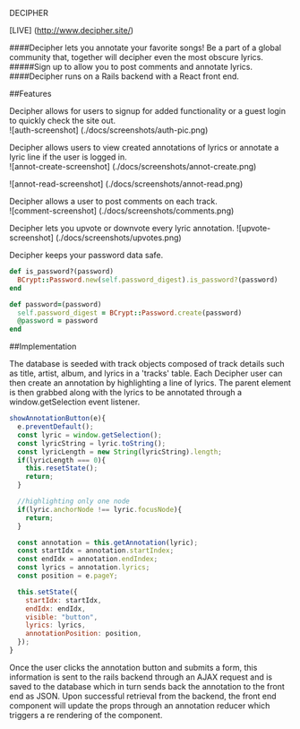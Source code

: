 DECIPHER

[LIVE] (http://www.decipher.site/)

####Decipher lets you annotate your favorite songs! Be a part of a global community that, together will decipher even the most obscure lyrics.
#####Sign up to allow you to post comments and annotate lyrics.
####Decipher runs on a Rails backend with a React front end.

##Features

Decipher allows for users to signup for added functionality or a guest login to quickly check the site out.<br>
![auth-screenshot] (./docs/screenshots/auth-pic.png)

Decipher allows users to view created annotations of lyrics or annotate a lyric line if the user is logged in.<br>
![annot-create-screenshot] (./docs/screenshots/annot-create.png)

![annot-read-screenshot] (./docs/screenshots/annot-read.png)

Decipher allows a user to post comments on each track.<br>
![comment-screenshot] (./docs/screenshots/comments.png)

Decipher lets you upvote or downvote every lyric annotation.
![upvote-screenshot] (./docs/screenshots/upvotes.png)

Decipher keeps your password data safe.
```ruby
def is_password?(password)
  BCrypt::Password.new(self.password_digest).is_password?(password)
end

def password=(password)
  self.password_digest = BCrypt::Password.create(password)
  @password = password
end
```

##Implementation

The database is seeded with track objects composed of track details such as title, artist, album, and lyrics in a 'tracks' table.
Each Decipher user can then create an annotation by highlighting a line of lyrics. The parent element is then grabbed along with the lyrics to be annotated through a window.getSelection event listener.
```javascript
showAnnotationButton(e){
  e.preventDefault();
  const lyric = window.getSelection();
  const lyricString = lyric.toString();
  const lyricLength = new String(lyricString).length;
  if(lyricLength === 0){
    this.resetState();
    return;
  }

  //highlighting only one node
  if(lyric.anchorNode !== lyric.focusNode){
    return;
  }

  const annotation = this.getAnnotation(lyric);
  const startIdx = annotation.startIndex;
  const endIdx = annotation.endIndex;
  const lyrics = annotation.lyrics;
  const position = e.pageY;

  this.setState({
    startIdx: startIdx,
    endIdx: endIdx,
    visible: "button",
    lyrics: lyrics,
    annotationPosition: position,
  });
}
```  
Once the user clicks the annotation button and submits a form, this information is sent to the rails backend through an AJAX request and is saved to the database which in turn sends back the annotation to the front end as JSON. Upon successful retrieval from the backend, the front end component will update the props through an annotation reducer which triggers a re rendering of the component.
